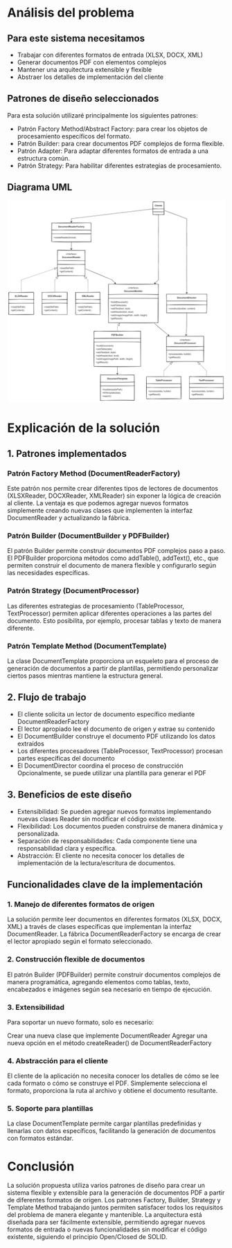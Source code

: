 # Análisis del problema
## Para este sistema necesitamos

- Trabajar con diferentes formatos de entrada (XLSX, DOCX, XML)
- Generar documentos PDF con elementos complejos
- Mantener una arquitectura extensible y flexible
- Abstraer los detalles de implementación del cliente

## Patrones de diseño seleccionados
Para esta solución utilizaré principalmente los siguientes patrones:

- Patrón Factory Method/Abstract Factory: para crear los objetos de procesamiento específicos del formato.
- Patrón Builder: para crear documentos PDF complejos de forma flexible.
- Patrón Adapter: Para adaptar diferentes formatos de entrada a una estructura común.
- Patrón Strategy: Para habilitar diferentes estrategias de procesamiento.

## Diagrama UML
![alt text](diagram-uml.png)

# Explicación de la solución
## 1. Patrones implementados
### Patrón Factory Method (DocumentReaderFactory)
Este patrón nos permite crear diferentes tipos de lectores de documentos (XLSXReader, DOCXReader, XMLReader) sin exponer la lógica de creación al cliente. La ventaja es que podemos agregar nuevos formatos simplemente creando nuevas clases que implementen la interfaz DocumentReader y actualizando la fábrica.
### Patrón Builder (DocumentBuilder y PDFBuilder)
El patrón Builder permite construir documentos PDF complejos paso a paso. El PDFBuilder proporciona métodos como addTable(), addText(), etc., que permiten construir el documento de manera flexible y configurarlo según las necesidades específicas.
### Patrón Strategy (DocumentProcessor)
Las diferentes estrategias de procesamiento (TableProcessor, TextProcessor) permiten aplicar diferentes operaciones a las partes del documento. Esto posibilita, por ejemplo, procesar tablas y texto de manera diferente.
### Patrón Template Method (DocumentTemplate)
La clase DocumentTemplate proporciona un esqueleto para el proceso de generación de documentos a partir de plantillas, permitiendo personalizar ciertos pasos mientras mantiene la estructura general.

## 2. Flujo de trabajo

- El cliente solicita un lector de documento específico mediante DocumentReaderFactory
- El lector apropiado lee el documento de origen y extrae su contenido
- El DocumentBuilder construye el documento PDF utilizando los datos extraídos
- Los diferentes procesadores (TableProcessor, TextProcessor) procesan partes específicas del documento
- El DocumentDirector coordina el proceso de construcción
Opcionalmente, se puede utilizar una plantilla para generar el PDF

## 3. Beneficios de este diseño

- Extensibilidad: Se pueden agregar nuevos formatos implementando nuevas clases Reader sin modificar el código existente.
- Flexibilidad: Los documentos pueden construirse de manera dinámica y personalizada.
- Separación de responsabilidades: Cada componente tiene una responsabilidad clara y específica.
- Abstracción: El cliente no necesita conocer los detalles de implementación de la lectura/escritura de documentos.

## Funcionalidades clave de la implementación
### 1. Manejo de diferentes formatos de origen
La solución permite leer documentos en diferentes formatos (XLSX, DOCX, XML) a través de clases específicas que implementan la interfaz DocumentReader. La fábrica DocumentReaderFactory se encarga de crear el lector apropiado según el formato seleccionado.
### 2. Construcción flexible de documentos
El patrón Builder (PDFBuilder) permite construir documentos complejos de manera programática, agregando elementos como tablas, texto, encabezados e imágenes según sea necesario en tiempo de ejecución.
### 3. Extensibilidad
Para soportar un nuevo formato, solo es necesario:

Crear una nueva clase que implemente DocumentReader
Agregar una nueva opción en el método createReader() de DocumentReaderFactory

### 4. Abstracción para el cliente
El cliente de la aplicación no necesita conocer los detalles de cómo se lee cada formato o cómo se construye el PDF. Simplemente selecciona el formato, proporciona la ruta al archivo y obtiene el documento resultante.
### 5. Soporte para plantillas
La clase DocumentTemplate permite cargar plantillas predefinidas y llenarlas con datos específicos, facilitando la generación de documentos con formatos estándar.

# Conclusión
La solución propuesta utiliza varios patrones de diseño para crear un sistema flexible y extensible para la generación de documentos PDF a partir de diferentes formatos de origen. Los patrones Factory, Builder, Strategy y Template Method trabajando juntos permiten satisfacer todos los requisitos del problema de manera elegante y mantenible.
La arquitectura está diseñada para ser fácilmente extensible, permitiendo agregar nuevos formatos de entrada o nuevas funcionalidades sin modificar el código existente, siguiendo el principio Open/Closed de SOLID.